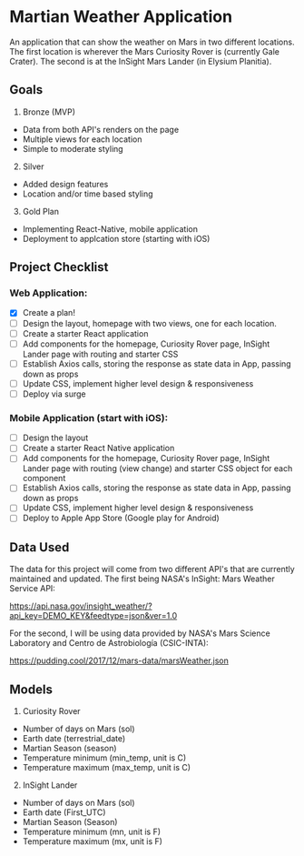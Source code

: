 # Martian Weather Application

An application that can show the weather on Mars in two different locations. The first location is wherever the Mars Curiosity Rover is (currently Gale Crater). The second is at the InSight Mars Lander (in Elysium Planitia).

## Goals

1. Bronze (MVP)

- Data from both API's renders on the page
- Multiple views for each location
- Simple to moderate styling

2. Silver

- Added design features
- Location and/or time based styling

3. Gold Plan

- Implementing React-Native, mobile application
- Deployment to applcation store (starting with iOS)

## Project Checklist

### Web Application:

- [x] Create a plan!
- [ ] Design the layout, homepage with two views, one for each location.
- [ ] Create a starter React application
- [ ] Add components for the homepage, Curiosity Rover page, InSight Lander page with routing and starter CSS
- [ ] Establish Axios calls, storing the response as state data in App, passing down as props
- [ ] Update CSS, implement higher level design & responsiveness
- [ ] Deploy via surge

### Mobile Application (start with iOS):

- [ ] Design the layout
- [ ] Create a starter React Native application
- [ ] Add components for the homepage, Curiosity Rover page, InSight Lander page with routing (view change) and starter CSS object for each component
- [ ] Establish Axios calls, storing the response as state data in App, passing down as props
- [ ] Update CSS, implement higher level design & responsiveness
- [ ] Deploy to Apple App Store (Google play for Android)

## Data Used

The data for this project will come from two different API's that are currently maintained and updated. The first being NASA's InSight: Mars Weather Service API:

https://api.nasa.gov/insight_weather/?api_key=DEMO_KEY&feedtype=json&ver=1.0

For the second, I will be using data provided by NASA's Mars Science Laboratory and Centro de Astrobiología (CSIC-INTA):

https://pudding.cool/2017/12/mars-data/marsWeather.json

## Models

1. Curiosity Rover

- Number of days on Mars (sol)
- Earth date (terrestrial_date)
- Martian Season (season)
- Temperature minimum (min_temp, unit is C)
- Temperature maximum (max_temp, unit is C)

2. InSight Lander

- Number of days on Mars (sol)
- Earth date (First_UTC)
- Martian Season (Season)
- Temperature minimum (mn, unit is F)
- Temperature maximum (mx, unit is F)
